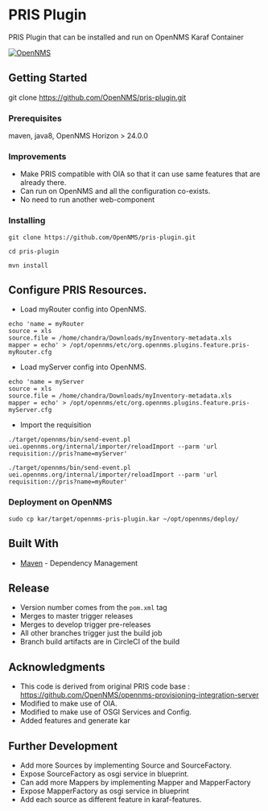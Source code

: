 
# PRIS Plugin

PRIS Plugin that can be installed and run on OpenNMS Karaf Container

[![OpenNMS](https://circleci.com/gh/OpenNMS/pris-plugin.svg?style=shield)](https://app.circleci.com/pipelines/github/OpenNMS/pris-plugin)

## Getting Started

git clone https://github.com/OpenNMS/pris-plugin.git

### Prerequisites

maven, java8, OpenNMS Horizon > 24.0.0


### Improvements

* Make PRIS compatible with OIA so that it can use same features that are already there.
* Can run on OpenNMS and all the configuration co-exists.
* No need to run another web-component


### Installing


```
git clone https://github.com/OpenNMS/pris-plugin.git
```

```
cd pris-plugin
```

```
mvn install
```

## Configure PRIS Resources.

* Load myRouter config into OpenNMS.
```
echo 'name = myRouter
source = xls
source.file = /home/chandra/Downloads/myInventory-metadata.xls
mapper = echo' > /opt/opennms/etc/org.opennms.plugins.feature.pris-myRouter.cfg
```

* Load myServer config into OpenNMS.
```
echo 'name = myServer
source = xls
source.file = /home/chandra/Downloads/myInventory-metadata.xls
mapper = echo' > /opt/opennms/etc/org.opennms.plugins.feature.pris-myServer.cfg
```

* Import the requisition
```
./target/opennms/bin/send-event.pl uei.opennms.org/internal/importer/reloadImport --parm 'url requisition://pris?name=myServer'
```

```
./target/opennms/bin/send-event.pl uei.opennms.org/internal/importer/reloadImport --parm 'url requisition://pris?name=myRouter'
```


### Deployment on OpenNMS


```
sudo cp kar/target/opennms-pris-plugin.kar ~/opt/opennms/deploy/
```


## Built With

* [Maven](https://maven.apache.org/) - Dependency Management

## Release

* Version number comes from the `pom.xml` <version> tag
* Merges to master trigger releases
* Merges to develop trigger pre-releases
* All other branches trigger just the build job
* Branch build artifacts are in CircleCI of the build

## Acknowledgments

* This code is derived from original PRIS code base : https://github.com/OpenNMS/opennms-provisioning-integration-server
* Modified to make use of OIA.
* Modified to make use of OSGI Services and Config.
* Added features and generate kar


## Further Development

* Add more Sources by implementing Source and SourceFactory.
* Expose SourceFactory as osgi service in blueprint.
* Can add more Mappers by implementing Mapper and MapperFactory
* Expose MapperFactory as osgi service in blueprint
* Add each source as different feature in karaf-features.

